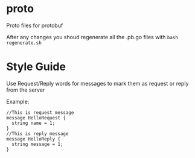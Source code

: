 # proto
Proto files for protobuf

After any changes you shoud regenerate all the .pb.go files with ``bash regenerate.sh``

# Style Guide

Use Request/Reply words for messages to mark them as request or reply from the server

Example:

```
//This is request message
message HelloRequest {
  string name = 1;
}
//This is reply message
message HelloReply {
  string message = 1;
}
```
